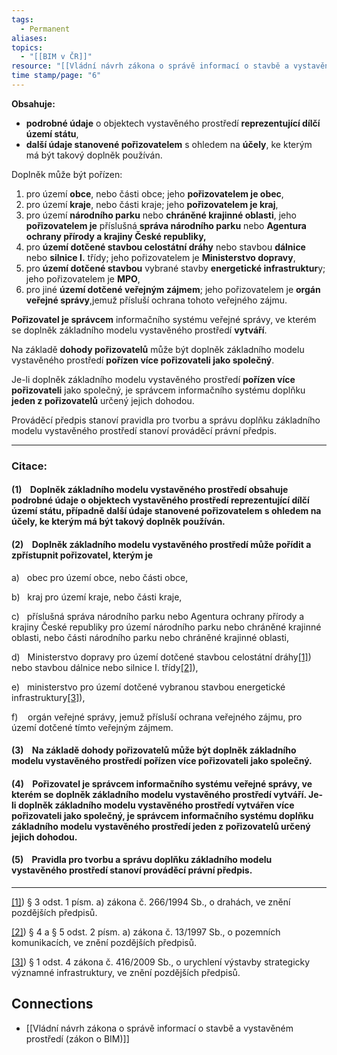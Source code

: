 ```yaml
---
tags:
  - Permanent
aliases: 
topics:
  - "[[BIM v ČR]]"
resource: "[[Vládní návrh zákona o správě informací o stavbě a vystavěném prostředí (zákon o BIM)]]"
time stamp/page: "6"
---
```

**Obsahuje:**
- **podrobné údaje** o objektech vystavěného prostředí **reprezentující dílčí území státu**, 
- **další údaje stanovené pořizovatelem** s ohledem na **účely**, ke kterým má být takový doplněk používán. 

Doplněk může být pořízen:
1. pro území **obce**, nebo části obce; jeho **pořizovatelem je obec**,
2. pro území **kraje**, nebo části kraje; jeho **pořizovatelem je kraj**, 
3. pro území **národního parku** nebo **chráněné krajinné oblasti**, jeho **pořizovatelem je** příslušná **správa národního parku** nebo **Agentura ochrany přírody a krajiny České republiky,** 
4. pro **území dotčené stavbou celostátní dráhy** nebo stavbou **dálnice** nebo **silnice I.** třídy; jeho pořizovatelem je **Ministerstvo dopravy**,
5. pro **území dotčené stavbou** vybrané stavby **energetické infrastruktur**y; jeho pořizovatelem je **MPO**,
6. pro jiné **území dotčené veřejným zájmem**; jeho pořizovatelem je **orgán veřejné správy**,jemuž přísluší ochrana tohoto veřejného zájmu.

**Pořizovatel je správcem** informačního systému veřejné správy, ve kterém se doplněk základního modelu vystavěného prostředí **vytváří**. 

Na základě **dohody pořizovatelů** může být doplněk základního modelu vystavěného prostředí **pořízen více pořizovateli jako společný**.

Je-li doplněk základního modelu vystavěného prostředí **pořízen více pořizovateli** jako společný, je správcem informačního systému doplňku **jeden z pořizovatelů** určený jejich dohodou.

Prováděcí předpis stanoví pravidla pro tvorbu a správu doplňku základního modelu vystavěného prostředí stanoví prováděcí právní předpis.

---
### Citace:
#### (1)    Doplněk základního modelu vystavěného prostředí obsahuje podrobné údaje o objektech vystavěného prostředí reprezentující dílčí území státu, případně další údaje stanovené pořizovatelem s ohledem na účely, ke kterým má být takový doplněk používán.

#### (2)    Doplněk základního modelu vystavěného prostředí může pořídit a zpřístupnit pořizovatel, kterým je

a)   obec pro území obce, nebo části obce,

b)   kraj pro území kraje, nebo části kraje,

c)   příslušná správa národního parku nebo Agentura ochrany přírody a krajiny České republiky pro území národního parku nebo chráněné krajinné oblasti, nebo části národního parku nebo chráněné krajinné oblasti,

d)   Ministerstvo dopravy pro území dotčené stavbou celostátní dráhy[[1]](#_ftn1)) nebo stavbou dálnice nebo silnice I. třídy[[2]](#_ftn2)),

e)   ministerstvo pro území dotčené vybranou stavbou energetické infrastruktury[[3]](#_ftn3)),

f)    orgán veřejné správy, jemuž přísluší ochrana veřejného zájmu, pro území dotčené tímto veřejným zájmem.

#### (3)    Na základě dohody pořizovatelů může být doplněk základního modelu vystavěného prostředí pořízen více pořizovateli jako společný.

#### (4)    Pořizovatel je správcem informačního systému veřejné správy, ve kterém se doplněk základního modelu vystavěného prostředí vytváří. Je-li doplněk základního modelu vystavěného prostředí vytvářen více pořizovateli jako společný, je správcem informačního systému doplňku základního modelu vystavěného prostředí jeden z pořizovatelů určený jejich dohodou.

#### (5)    Pravidla pro tvorbu a správu doplňku základního modelu vystavěného prostředí stanoví prováděcí právní předpis.

---

[[1]](#_ftnref1)) § 3 odst. 1 písm. a) zákona č. 266/1994 Sb., o drahách, ve znění pozdějších předpisů.

[[2]](#_ftnref2)) § 4 a § 5 odst. 2 písm. a) zákona č. 13/1997 Sb., o pozemních komunikacích, ve znění pozdějších předpisů.

[[3]](#_ftnref3)) § 1 odst. 4 zákona č. 416/2009 Sb., o urychlení výstavby strategicky významné infrastruktury, ve znění pozdějších předpisů.





## Connections

- [[Vládní návrh zákona o správě informací o stavbě a vystavěném prostředí (zákon o BIM)]]

